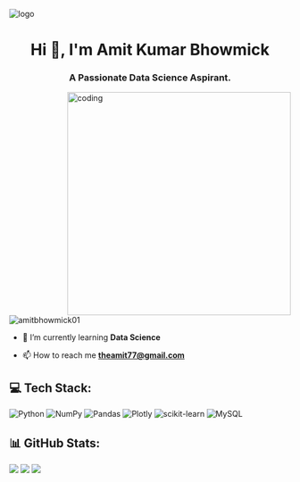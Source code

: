 ![logo](https://about.fb.com/de/wp-content/uploads/sites/10/2019/09/data_portabilityprivacy_banner_003-1.gif?fit=1440%2C472)
<h1 align="center">Hi 👋, I'm Amit Kumar Bhowmick</h1>
<h3 align="center">A Passionate Data Science Aspirant.</h3>

<img align="right" alt="coding" width="400" src="https://cdn.dribbble.com/users/926537/screenshots/4502924/python-2.gif">

<p align="left"> <img src="https://komarev.com/ghpvc/?username=amitbhowmick01&label=Profile%20views&color=0e75b6&style=flat" alt="amitbhowmick01" /> </p>

- 🌱 I’m currently learning **Data Science**

- 📫 How to reach me **theamit77@gmail.com**

## 💻 Tech Stack:
![Python](https://img.shields.io/badge/python-3670A0?style=plastic&logo=python&logoColor=ffdd54) ![NumPy](https://img.shields.io/badge/numpy-%23013243.svg?style=plastic&logo=numpy&logoColor=white) ![Pandas](https://img.shields.io/badge/pandas-%23150458.svg?style=plastic&logo=pandas&logoColor=white) ![Plotly](https://img.shields.io/badge/Plotly-%233F4F75.svg?style=plastic&logo=plotly&logoColor=white) ![scikit-learn](https://img.shields.io/badge/scikit--learn-%23F7931E.svg?style=plastic&logo=scikit-learn&logoColor=white) ![MySQL](https://img.shields.io/badge/mysql-%2300f.svg?style=plastic&logo=mysql&logoColor=white)

## 📊 GitHub Stats:
![](https://github-readme-stats.vercel.app/api?username=AmitBhowmick01&theme=algolia&hide_border=false&include_all_commits=false&count_private=false)
![](https://github-readme-streak-stats.herokuapp.com/?user=AmitBhowmick01&theme=algolia&hide_border=false) ![](https://github-readme-stats.vercel.app/api/top-langs/?username=AmitBhowmick01&theme=algolia&hide_border=false&include_all_commits=false&count_private=false&layout=compact)
